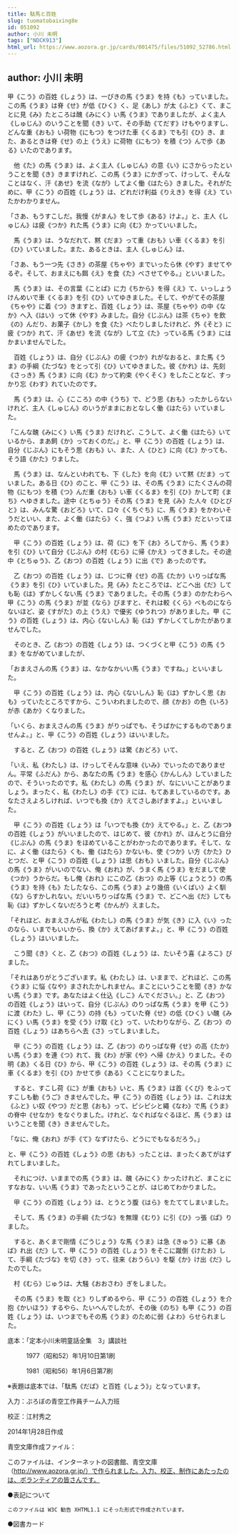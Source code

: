 ```yaml
---
title: 駄馬と百姓
slug: tuomatobaixing8e
id: 051092
author: 小川 未明
tags: ["NDCK913"]
html_url: https://www.aozora.gr.jp/cards/001475/files/51092_52786.html
---
```


## author: 小川 未明

甲《こう》の百姓《しょう》は、一ぴきの馬《うま》を持《も》っていました。この馬《うま》は脊《せ》が低《ひく》く、足《あし》が太《ふと》くて、まことに見《み》たところは醜《みにく》い馬《うま》でありましたが、よく主人《しゅじん》のいうことを聞《き》いて、その手助《てだす》けもやりますし、どんな重《おも》い荷物《にもつ》をつけた車《くるま》でも引《ひ》き、また、あるときは脊《せ》の上《うえ》に荷物《にもつ》を積《つ》んで歩《ある》いたのであります。

　他《た》の馬《うま》は、よく主人《しゅじん》の意《い》にさからったということを聞《き》きますけれど、この馬《うま》にかぎって、けっして、そんなことはなく、汗《あせ》を流《なが》してよく働《はたら》きました。それがために、甲《こう》の百姓《しょう》は、どれだけ利益《りえき》を得《え》ていたかわかりません。

「さあ、もうすこしだ。我慢《がまん》をして歩《ある》けよ。」と、主人《しゅじん》は疲《つか》れた馬《うま》に向《む》かっていいました。

　馬《うま》は、うなだれて、黙《だま》って重《おも》い車《くるま》を引《ひ》いていました。また、あるときは、主人《しゅじん》は、

「さあ、もう一つ先《さき》の茶屋《ちゃや》までいったら休《やす》ませてやるぞ。そして、おまえにも餌《え》を食《た》べさせてやる。」といいました。

　馬《うま》は、その言葉《ことば》に力《ちから》を得《え》て、いっしょうけんめいで車《くるま》を引《ひ》いてゆきました。そして、やがてその茶屋《ちゃや》に着《つ》きますと、百姓《しょう》は、茶屋《ちゃや》の中《なか》へ入《はい》って休《やす》みました。自分《じぶん》は茶《ちゃ》を飲《の》んだり、お菓子《かし》を食《た》べたりしましたけれど、外《そと》に疲《つか》れて、汗《あせ》を流《なが》して立《た》っている馬《うま》にはかまいませんでした。

　百姓《しょう》は、自分《じぶん》の疲《つか》れがなおると、また馬《うま》の手綱《たづな》をとって引《ひ》いてゆきました。彼《かれ》は、先刻《さっき》馬《うま》に向《む》かって約束《やくそく》をしたことなど、すっかり忘《わす》れていたのです。

　馬《うま》は、心《こころ》の中《うち》で、どう思《おも》ったかしらないけれど、主人《しゅじん》のいうがままにおとなしく働《はたら》いていました。

「こんな醜《みにく》い馬《うま》だけれど、こうして、よく働《はたら》いているから、まあ飼《か》っておくのだ。」と、甲《こう》の百姓《しょう》は、自分《じぶん》にもそう思《おも》い、また、人《ひと》に向《む》かっても、そう語《かた》りました。

　馬《うま》は、なんといわれても、下《した》を向《む》いて黙《だま》っていました。ある日《ひ》のこと、甲《こう》は、その馬《うま》にたくさんの荷物《にもつ》を積《つ》んだ重《おも》い車《くるま》を引《ひ》かして町《まち》へゆきました。途中《とちゅう》その馬《うま》を見《み》た人々《ひとびと》は、みんな驚《おどろ》いて、口々《くちぐち》に、馬《うま》をかわいそうだといい、また、よく働《はたら》く、強《つよ》い馬《うま》だといってほめたのであります。

　甲《こう》の百姓《しょう》は、荷《に》を下《お》ろしてから、馬《うま》を引《ひ》いて自分《じぶん》の村《むら》に帰《かえ》ってきました。その途中《とちゅう》、乙《おつ》の百姓《しょう》に出《で》あったのです。

　乙《おつ》の百姓《しょう》は、じつに脊《せ》の高《たか》いりっぱな馬《うま》を引《ひ》いていました。見《み》たところでは、どこへ出《だ》しても恥《は》ずかしくない馬《うま》でありました。その馬《うま》のかたわらへ甲《こう》の馬《うま》が並《なら》びますと、それは較《くら》べものにならないほど、姿《すがた》の上《うえ》で優劣《ゆうれつ》がありました。甲《こう》の百姓《しょう》は、内心《ないしん》恥《は》ずかしくてしかたがありませんでした。

　そのとき、乙《おつ》の百姓《しょう》は、つくづくと甲《こう》の馬《うま》をながめていましたが、

「おまえさんの馬《うま》は、なかなかいい馬《うま》ですね。」といいました。

　甲《こう》の百姓《しょう》は、内心《ないしん》恥《は》ずかしく思《おも》っていたところですから、こういわれましたので、顔《かお》の色《いろ》が赤《あか》くなりました。

「いくら、おまえさんの馬《うま》がりっぱでも、そうばかにするものでありませんよ。」と、甲《こう》の百姓《しょう》はいいました。

　すると、乙《おつ》の百姓《しょう》は驚《おどろ》いて、

「いえ、私《わたし》は、けっしてそんな意味《いみ》でいったのでありません。平常《ふだん》から、あなたの馬《うま》を感心《かんしん》していましたので、そういったのです。私《わたし》の馬《うま》が、なにいいことがありましょう。まったく、私《わたし》の手《て》には、もてあましているのです。あなたさえよろしければ、いつでも換《か》えてさしあげますよ。」といいました。

　甲《こう》の百姓《しょう》は「いつでも換《か》えてやる。」と、乙《おつ》の百姓《しょう》がいいましたので、はじめて、彼《かれ》が、ほんとうに自分《じぶん》の馬《うま》をほめていることがわかったのであります。そして、なに、よく働《はたら》くも、働《はたら》かないも、使《つか》い方《かた》ひとつだ、と甲《こう》の百姓《しょう》は思《おも》いました。自分《じぶん》の馬《うま》がいいのでない、俺《おれ》が、うまく馬《うま》をだまして使《つか》うからだ。もし俺《おれ》にこの乙《おつ》の上等《じょうとう》の馬《うま》を持《も》たしたなら、この馬《うま》より幾倍《いくばい》よく馴《な》らすかしれない。だいいちりっぱな馬《うま》で、どこへ出《だ》しても恥《は》ずかしくないだろうと考《かんが》えました。

「それほど、おまえさんが私《わたし》の馬《うま》が気《き》に入《い》ったのなら、いまでもいいから、換《か》えてあげますよ。」と、甲《こう》の百姓《しょう》はいいました。

　こう聞《き》くと、乙《おつ》の百姓《しょう》は、たいそう喜《よろこ》びました。

「それはありがとうございます。私《わたし》は、いままで、どれほど、この馬《うま》に悩《なや》まされたかしれません。まことにいうことを聞《き》かない馬《うま》です。あなたはよく仕込《しこ》んでください。」と、乙《おつ》の百姓《しょう》はいって、自分《じぶん》のりっぱな馬《うま》を甲《こう》に渡《わた》し、甲《こう》の持《も》っていた脊《せ》の低《ひく》い醜《みにく》い馬《うま》を受《う》け取《と》って、いたわりながら、乙《おつ》の百姓《しょう》はあちらへ去《さ》ってしまいました。

　甲《こう》の百姓《しょう》は、乙《おつ》のりっぱな脊《せ》の高《たか》い馬《うま》を連《つ》れて、我《わ》が家《や》へ帰《かえ》りました。その明《あ》くる日《ひ》から、甲《こう》の百姓《しょう》は、その馬《うま》に車《くるま》を引《ひ》かせて歩《ある》くことになりました。

　すると、すこし荷《に》が重《おも》いと、馬《うま》は首《くび》をふってすこしも動《うご》きませんでした。甲《こう》の百姓《しょう》は、これは太《ふと》い奴《やつ》だと思《おも》って、ピシピシと繩《なわ》で馬《うま》の脊中《せなか》をなぐりました。けれど、なぐればなぐるほど、馬《うま》はいうことを聞《き》きませんでした。

「なに、俺《おれ》が手《て》なずけたら、どうにでもなるだろう。」

と、甲《こう》の百姓《しょう》の思《おも》ったことは、まったくあてがはずれてしまいました。

　それにつけ、いままでの馬《うま》は、醜《みにく》かったけれど、まことにすなおな、いい馬《うま》であったということが、はじめてわかりました。

　甲《こう》の百姓《しょう》は、とうとう腹《はら》をたててしまいました。

　そして、馬《うま》の手綱《たづな》を無理《むり》に引《ひ》っ張《ぱ》りました。

　すると、あくまで剛情《ごうじょう》な馬《うま》は急《きゅう》に暴《あば》れ出《だ》して、甲《こう》の百姓《しょう》をそこに蹴倒《けたお》して、手綱《たづな》を切《き》って、往来《おうらい》を駆《か》け出《だ》したのでした。

　村《むら》じゅうは、大騒《おおさわ》ぎをしました。

　その馬《うま》を取《と》りしずめるやら、甲《こう》の百姓《しょう》を介抱《かいほう》するやら、たいへんでしたが、その後《のち》も甲《こう》の百姓《しょう》は、いつまでもその馬《うま》のために弱《よわ》らせられました。













底本：「定本小川未明童話全集　3」講談社

　　　1977（昭和52）年1月10日第1刷

　　　1981（昭和56）年1月6日第7刷

※表題は底本では、「駄馬《だば》と百姓《しょう》」となっています。

入力：ぷろぼの青空工作員チーム入力班

校正：江村秀之

2014年1月28日作成

青空文庫作成ファイル：

このファイルは、インターネットの図書館、青空文庫（http://www.aozora.gr.jp/）で作られました。入力、校正、制作にあたったのは、ボランティアの皆さんです。











●表記について


	このファイルは W3C 勧告 XHTML1.1 にそった形式で作成されています。







●図書カード